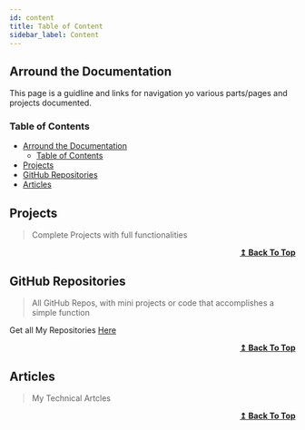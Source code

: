 ```yaml
---
id: content
title: Table of Content
sidebar_label: Content
---
```


## Arround the Documentation

This page is a guidline and links for navigation yo various parts/pages and projects documented.

### Table of Contents

- [Arround the Documentation](#arround-the-documentation)
  - [Table of Contents](#table-of-contents)
- [Projects](#projects)
- [GitHub Repositories](#github-repositories)
- [Articles](#articles)

## Projects

> Complete Projects with full functionalities


<div align="right">
    <b><a href="#table-of-contents">↥ Back To Top</a></b>
</div>

## GitHub Repositories

> All GitHub Repos, with mini projects or code that accomplishes a simple function

Get all My Repositories [Here](https://github.com/ChrisAchinga?tab=repositories)

<div align="right">
    <b><a href="#table-of-contents">↥ Back To Top</a></b>
</div>

## Articles

> My Technical Artcles


<div align="right">
    <b><a href="#table-of-contents">↥ Back To Top</a></b>
</div>